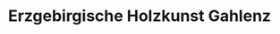 ---
title: "Erzgebirgische Holzkunst Gahlenz"
url: /oederan/erzgebirgische-holzkunst-gahlenz/
shop: Allgemein
---